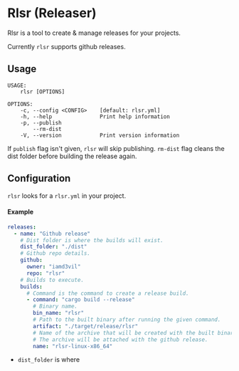 # Rlsr (Releaser)

Rlsr is a tool to create & manage releases for your projects.

Currently `rlsr` supports github releases.

## Usage

```
USAGE:
    rlsr [OPTIONS]

OPTIONS:
    -c, --config <CONFIG>    [default: rlsr.yml]
    -h, --help               Print help information
    -p, --publish
        --rm-dist
    -V, --version            Print version information
```

If `publish` flag isn't given, `rlsr` will skip publishing. `rm-dist` flag cleans the dist folder before building the release again.

## Configuration

`rlsr` looks for a `rlsr.yml` in your project.

#### Example

```yaml
releases:
  - name: "Github release"
    # Dist folder is where the builds will exist.
    dist_folder: "./dist"
    # Github repo details.
    github:
      owner: "iamd3vil"
      repo: "rlsr"
    # Builds to execute.
    builds:
      # Command is the command to create a release build.
      - command: "cargo build --release"
        # Binary name.
        bin_name: "rlsr"
        # Path to the built binary after running the given command.
        artifact: "./target/release/rlsr"
        # Name of the archive that will be created with the built binary.
        # The archive will be attached with the github release.
        name: "rlsr-linux-x86_64"
```

- `dist_folder` is where
